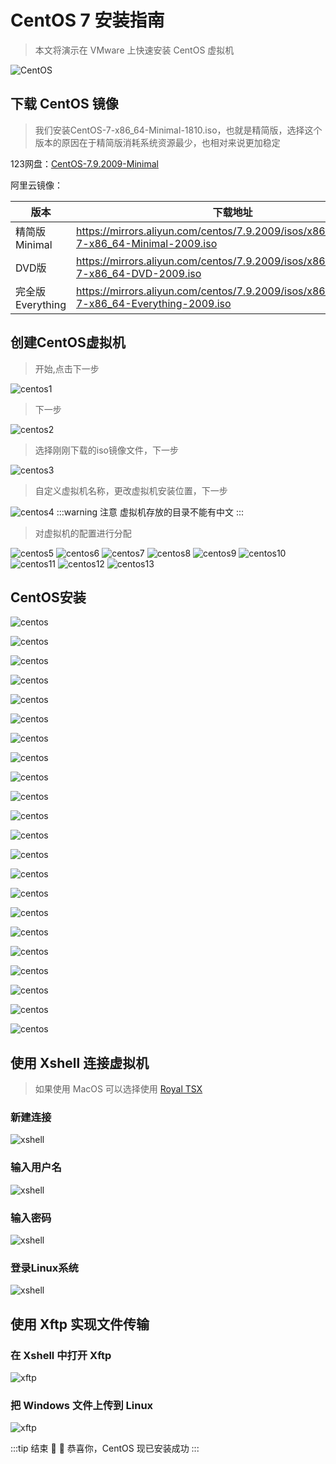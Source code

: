 # CentOS 7 安装指南
> 本文将演示在 VMware 上快速安装 CentOS 虚拟机

![CentOS](https://notewk-1304925042.cos.ap-guangzhou.myqcloud.com/notewk/centoslogo.png)
## 下载 CentOS 镜像

>我们安装CentOS-7-x86_64-Minimal-1810.iso，也就是精简版，选择这个版本的原因在于精简版消耗系统资源最少，也相对来说更加稳定

123网盘：[CentOS-7.9.2009-Minimal](https://www.123pan.com/s/zCYKVv-NJXR)

阿里云镜像：

版本|下载地址
---|---
精简版Minimal | https://mirrors.aliyun.com/centos/7.9.2009/isos/x86_64/CentOS-7-x86_64-Minimal-2009.iso 
DVD版 | https://mirrors.aliyun.com/centos/7.9.2009/isos/x86_64/CentOS-7-x86_64-DVD-2009.iso 
完全版Everything | https://mirrors.aliyun.com/centos/7.9.2009/isos/x86_64/CentOS-7-x86_64-Everything-2009.iso 

## 创建CentOS虚拟机
>开始,点击下一步

![centos1](https://notewk-1304925042.cos.ap-guangzhou.myqcloud.com/notewk/centos1.jpg)

>下一步

![centos2](https://notewk-1304925042.cos.ap-guangzhou.myqcloud.com/notewk/centos2.jpg)

>选择刚刚下载的iso镜像文件，下一步

![centos3](https://notewk-1304925042.cos.ap-guangzhou.myqcloud.com/notewk/centos3.jpg)

>自定义虚拟机名称，更改虚拟机安装位置，下一步

![centos4](https://notewk-1304925042.cos.ap-guangzhou.myqcloud.com/notewk/centos4.jpg)
:::warning 注意
虚拟机存放的目录不能有中文
:::
<br/>

>对虚拟机的配置进行分配

![centos5](https://notewk-1304925042.cos.ap-guangzhou.myqcloud.com/notewk/centos5.jpg)
![centos6](https://notewk-1304925042.cos.ap-guangzhou.myqcloud.com/notewk/centos6.jpg)
![centos7](https://notewk-1304925042.cos.ap-guangzhou.myqcloud.com/notewk/centos7.jpg)
![centos8](https://notewk-1304925042.cos.ap-guangzhou.myqcloud.com/notewk/centos8.jpg)
![centos9](https://notewk-1304925042.cos.ap-guangzhou.myqcloud.com/notewk/centos9.jpg)
![centos10](https://notewk-1304925042.cos.ap-guangzhou.myqcloud.com/notewk/centos10.jpg)
![centos11](https://notewk-1304925042.cos.ap-guangzhou.myqcloud.com/notewk/centos11.jpg)
![centos12](https://notewk-1304925042.cos.ap-guangzhou.myqcloud.com/notewk/centos12.jpg)
![centos13](https://notewk-1304925042.cos.ap-guangzhou.myqcloud.com/notewk/centos13.jpg)

## CentOS安装
![centos](https://notewk-1304925042.cos.ap-guangzhou.myqcloud.com/notewk/centos14.jpg)

![centos](https://notewk-1304925042.cos.ap-guangzhou.myqcloud.com/notewk/centos15.jpg)

![centos](https://notewk-1304925042.cos.ap-guangzhou.myqcloud.com/notewk/centos16.jpg)

![centos](https://notewk-1304925042.cos.ap-guangzhou.myqcloud.com/notewk/centos17.jpg)

![centos](https://notewk-1304925042.cos.ap-guangzhou.myqcloud.com/notewk/centos18.jpg)

![centos](https://notewk-1304925042.cos.ap-guangzhou.myqcloud.com/notewk/centos19.jpg)

![centos](https://notewk-1304925042.cos.ap-guangzhou.myqcloud.com/notewk/centos20.jpg)

![centos](https://notewk-1304925042.cos.ap-guangzhou.myqcloud.com/notewk/centos21.jpg)

![centos](https://notewk-1304925042.cos.ap-guangzhou.myqcloud.com/notewk/centos22.jpg)

![centos](https://notewk-1304925042.cos.ap-guangzhou.myqcloud.com/notewk/centos23.jpg)

![centos](https://notewk-1304925042.cos.ap-guangzhou.myqcloud.com/notewk/centos24.jpg)

![centos](https://notewk-1304925042.cos.ap-guangzhou.myqcloud.com/notewk/centos25.jpg)

![centos](https://notewk-1304925042.cos.ap-guangzhou.myqcloud.com/notewk/centos26.jpg)

![centos](https://notewk-1304925042.cos.ap-guangzhou.myqcloud.com/notewk/centos27.jpg)

![centos](https://notewk-1304925042.cos.ap-guangzhou.myqcloud.com/notewk/centos28.jpg)

![centos](https://notewk-1304925042.cos.ap-guangzhou.myqcloud.com/notewk/centos29.jpg)

![centos](https://notewk-1304925042.cos.ap-guangzhou.myqcloud.com/notewk/centos30.jpg)

![centos](https://notewk-1304925042.cos.ap-guangzhou.myqcloud.com/notewk/centos31.jpg)

![centos](https://notewk-1304925042.cos.ap-guangzhou.myqcloud.com/notewk/centos32.jpg)

![centos](https://notewk-1304925042.cos.ap-guangzhou.myqcloud.com/notewk/centos33.jpg)

![centos](https://notewk-1304925042.cos.ap-guangzhou.myqcloud.com/notewk/centos34.jpg)

![centos](https://notewk-1304925042.cos.ap-guangzhou.myqcloud.com/notewk/centos35.jpg)

## 使用 Xshell 连接虚拟机
>如果使用 MacOS 可以选择使用
[Royal TSX](https://royalapps.com/ts/mac/features)

### 新建连接
![xshell](https://notewk-1304925042.cos.ap-guangzhou.myqcloud.com/notewk/xshell1.jpg)
### 输入用户名
![xshell](https://notewk-1304925042.cos.ap-guangzhou.myqcloud.com/notewk/xshell2.jpg)
### 输入密码
![xshell](https://notewk-1304925042.cos.ap-guangzhou.myqcloud.com/notewk/xshell3.jpg)
### 登录Linux系统
![xshell](https://notewk-1304925042.cos.ap-guangzhou.myqcloud.com/notewk/xshell4.jpg)

## 使用 Xftp 实现文件传输
### 在 Xshell 中打开 Xftp
![xftp](https://notewk-1304925042.cos.ap-guangzhou.myqcloud.com/notewk/xftp1.jpg)
### 把 Windows 文件上传到 Linux
![xftp](https://notewk-1304925042.cos.ap-guangzhou.myqcloud.com/notewk/xftp2.jpg)

:::tip 结束
:tada: :100: 恭喜你，CentOS 现已安装成功
:::
